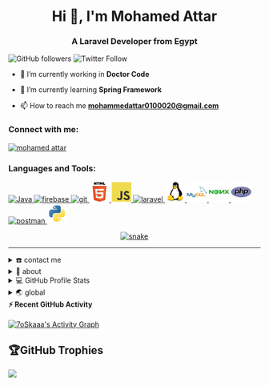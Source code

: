 <h1 align="center">Hi 👋, I'm Mohamed Attar</h1>
<h3 align="center">A Laravel Developer from Egypt</h3>

![GitHub followers](https://img.shields.io/github/followers/MohammedElattar?style=social)
![Twitter Follow](https://img.shields.io/twitter/follow/MohammedElattar?style=social)

- 🔭 I’m currently working in **Doctor Code**

- 🌱 I’m currently learning **Spring Framework**

- 📫 How to reach me **mohammedattar0100020@gmail.com**

<h3 align="left">Connect with me:</h3>
<p align="left">
<a href="https://www.linkedin.com/in/mohamed-attar-backend" target="blank"><img align="center" src="https://raw.githubusercontent.com/rahuldkjain/github-profile-readme-generator/master/src/images/icons/Social/linked-in-alt.svg" alt="mohamed attar" height="30" width="40" /></a>
</p>

<h3 align="left">Languages and Tools:</h3>
<p align="left"> 
  <a href="https://www.java.com" target="_blank" rel="noreferrer"> 
      <img src="https://cdn.jsdelivr.net/gh/devicons/devicon@latest/icons/java/java-original-wordmark.svg" alt="Java" width="50" height="50" />
  </a> 
  <a href="https://firebase.google.com/" target="_blank" rel="noreferrer"> <img src="https://www.vectorlogo.zone/logos/firebase/firebase-icon.svg" alt="firebase" width="40" height="40"/> 
  </a> 
  <a href="https://git-scm.com/" target="_blank" rel="noreferrer"> 
    <img src="https://www.vectorlogo.zone/logos/git-scm/git-scm-icon.svg" alt="git" width="40" height="40"/> 
  </a> 
  <a href="https://www.w3.org/html/" target="_blank" rel="noreferrer"> 
    <img src="https://raw.githubusercontent.com/devicons/devicon/master/icons/html5/html5-original-wordmark.svg" alt="html5" width="40" height="40"/> 
  </a> 
  <a href="https://developer.mozilla.org/en-US/docs/Web/JavaScript" target="_blank" rel="noreferrer"> 
    <img src="https://raw.githubusercontent.com/devicons/devicon/master/icons/javascript/javascript-original.svg" alt="javascript" width="40" height="40"/> 
  </a> 
  <a href="https://laravel.com/" target="_blank" rel="noreferrer"> 
    <img src="https://cdn.worldvectorlogo.com/logos/laravel-2.svg" alt="laravel" width="40" height="40"/> 
  </a> 
  <a href="https://www.linux.org/" target="_blank" rel="noreferrer"> 
    <img src="https://raw.githubusercontent.com/devicons/devicon/master/icons/linux/linux-original.svg" alt="linux" width="40" height="40"/> 
  </a> 
  <a href="https://www.mysql.com/" target="_blank" rel="noreferrer"> 
    <img src="https://raw.githubusercontent.com/devicons/devicon/master/icons/mysql/mysql-original-wordmark.svg" alt="mysql" width="40" height="40"/> 
  </a> 
  <a href="https://www.nginx.com" target="_blank" rel="noreferrer"> 
    <img src="https://raw.githubusercontent.com/devicons/devicon/master/icons/nginx/nginx-original.svg" alt="nginx" width="40" height="40"/> 
  </a> 
  <a href="https://www.php.net" target="_blank" rel="noreferrer"> 
    <img src="https://raw.githubusercontent.com/devicons/devicon/master/icons/php/php-original.svg" alt="php" width="40" height="40"/> 
  </a> 
  <a href="https://postman.com" target="_blank" rel="noreferrer"> 
    <img src="https://www.vectorlogo.zone/logos/getpostman/getpostman-icon.svg" alt="postman" width="40" height="40"/> 
  </a> 
  <a href="https://www.python.org" target="_blank" rel="noreferrer"> 
    <img src="https://raw.githubusercontent.com/devicons/devicon/master/icons/python/python-original.svg" alt="python" width="40" height="40"/> 
  </a> 
</p>

<div align="center">
  <a href="">
  <img  src="https://github.com/ahmedeid46/ahmedeid46/blob/main/resources/img/grid-snake.svg"
       alt="snake" /></a>
</div>

-----
<details>
  <summary>☎️ contact me</summary>
<div>
  <samp>
    <h2 align="center">you can reach me by:</h2>
    <p align="center">
      <br/>
      <a href="hhttps://www.linkedin.com/in/mohamed-attar-backend" target="blank"><img align="center"
         src="https://img.shields.io/badge/linkedin-%231DA1F2.svg?style=for-the-badge&logo=linkedin&logoColor=white"
         alt="mohamed-attar-backend" height="30"/></a>
      <a href="https://www.facebook.com/Mohamed.Ahmed.Attar" target="blank"><img align="center"
         src="https://img.shields.io/badge/facebook-4267B2.svg?style=for-the-badge&logo=facebook&logoColor=white"
         alt="mohamed-attar-backend" height="30"/></a>
      <a href="mailto:mohammedattar0100020@gmail.com" target="blank"><img align="center"
         src="https://img.shields.io/badge/gmail-EA4335.svg?style=for-the-badge&logo=gmail&logoColor=white"
         alt="azzar" height="30"/></a>
    </p>
  <p align="center">
      <a href="https://wa.me/+201006131248" target="blank"><img align="center"
         src="https://img.shields.io/badge/whatsapp-4B7F1.svg?style=for-the-badge&logo=whatsapp&logoColor=white"
         alt="mohamedattar" height="30"/></a>
      <br>
    </p>
  </samp>
</div>
</details>

<details>
  <summary>🧮 about</summary>
<div>
<samp>
<h2 align="center">About this Account</h2>
 <p align="center">
  <a href="github.com/MohammedElattar" target="blank"><img align="center" 
     src="https://komarev.com/ghpvc/?username=MohammedElattar&style=for-the-badge&label=PROFILE+VIEWS" height="25"
     alt="views count" /></a>
  <p align="center">
  <a href="https://www.codefactor.io/repository/github/MohammedElattar/egyptian-einvoicing-ereceipt"><img align="center"
     src="[https://www.codefactor.io/repository/github/1999azzar/1999azzar/badge/main](https://www.codefactor.io/repository/github/MohammedElattar/egyptian-einvoicing-ereceipt/badge)" height="25"
     alt="CodeFactor" /></a>
  
  </p>
 
  <a href="github.com/MohammedElattar"><img align="center"
     src="https://forthebadge.com/images/badges/works-on-my-machine.svg" height="25"
     alt="work on my machine" /></a>
 </p>
 </samp>
</div>
</details>
  
<details> 
  <summary>💻 GitHub Profile Stats</summary>
  <div>
  <samp>
    <h2 align="center"> Github stats </h2>
      <br/>
    <details open>
  <summary><h3>Languages</h3></summary>
            <p align="center">
        <a href="https://github.com/MohammedElattar/">
          <img src="https://github-readme-stats.vercel.app/api/top-langs/?username=MohammedElattar&langs_count=6&theme=gruvbox&layout=compact&hide_border=true"
          alt="MohammedElattar :: overall Top Langs " /></a>
      </p>
        <p align="center">
          <a href="https://github.com/MohammedElattar/">
          <img width="45%" src="https://github-profile-summary-cards.vercel.app/api/cards/repos-per-language?username=MohammedElattar&theme=gruvbox&layout=compact&hide_border=true"
          alt="MohammedElattar :: Top Langs by repo" />
          <img width="45%" src="https://github-profile-summary-cards.vercel.app/api/cards/most-commit-language?username=MohammedElattar&theme=gruvbox&layout=compact&hide_border=true"
          alt="MohammedElattar :: Top Langs by commit" />
          </a>
        </p>
</details>
    <details open>
  <summary><h3>stasistic</h3></summary>
        <p align="center">
          <a href="https://github.com/MohammedElattar/">
          <img width="49.5%" src="https://github-readme-stats.vercel.app/api?username=MohammedElattar&show_icons=true&theme=gruvbox&hide_border=true" />
          <img width="49.5%" src="https://github-readme-streak-stats.herokuapp.com/?user=MohammedElattar&theme=gruvbox&hide_border=true" />
          </a>
       </p>
     <br>
     </samp>
  </div>    
</details>
  
<details>
  <summary>🌏 global</summary>
  <br/>
  <details open>
  <summary>👷‍♂️ create your own custom badge</summary>
  <div>
  <samp>
    <h2 align="center">u can try using these website for creating your own custom badge</h2>
    <p align="center">
      <a href="https://forthebadge.com/generator/" target="blank">
        <img src="https://forthebadge.com/images/mark.svg" img align="center" height="50"
        alt="for the badge"/></a>        
      <a href="https://badgen.net/" target="blank">
        <img src="https://badgen.net/static/favicon.png" img align="center" height="50"
        alt="badgen"/></a>
      <a href="https://shields.io/" target="blank">
        <img src="https://raw.githubusercontent.com/badges/shields/master/readme-logo.svg" img align="center" height="50"
        alt="shields.io"/></a>
    </p>
    </samp>
  </div>
</details> 
<br/>
</details> 

<summary><b>⚡ Recent GitHub Activity</b></summary>
  <br/>
   <a href="https://github.com/MohammedElattar"><img alt="7oSkaaa's Activity Graph" src="https://activity-graph.herokuapp.com/graph?username=MohammedElattar&custom_title=MohammedElattar's%20Contribution%20Graph&theme=react-dark" /></a>
  <br/>

## 🏆GitHub Trophies
![](https://github-profile-trophy.vercel.app/?username=MohammedElattar&theme=onedark&no-frame=true&no-bg=true&margin-w=4)

